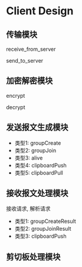 # Client Design

## 传输模块

receive_from_server

send_to_server

## 加密解密模块

encrypt

decrypt

## 发送报文生成模块

+ 类型1: groupCreate
+ 类型2: groupJoin
+ 类型3: alive
+ 类型4: clipboardPush
+ 类型5: clipboardPull

## 接收报文处理模块

接收请求, 解析请求

+ 类型1: groupCreateResult
+ 类型2: groupJoinResult
+ 类型3: clipboardPush

## 剪切板处理模块

